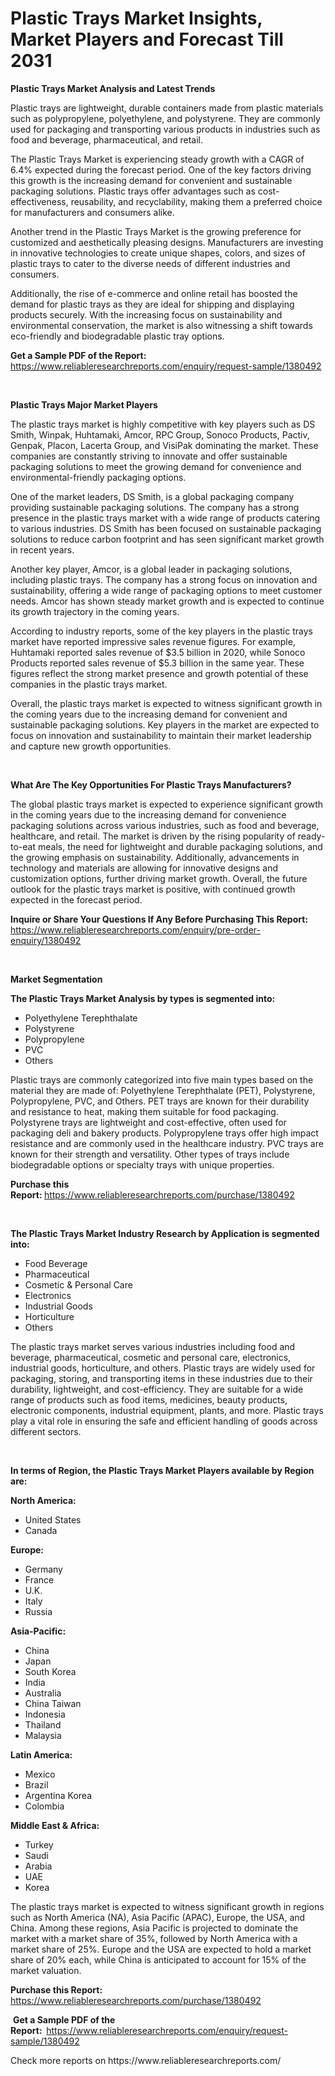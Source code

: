 <p><h1>Plastic Trays Market Insights, Market Players and Forecast Till 2031</h1></p><p><strong>Plastic Trays Market Analysis and Latest Trends</strong></p>
<p><p>Plastic trays are lightweight, durable containers made from plastic materials such as polypropylene, polyethylene, and polystyrene. They are commonly used for packaging and transporting various products in industries such as food and beverage, pharmaceutical, and retail.</p><p>The Plastic Trays Market is experiencing steady growth with a CAGR of 6.4% expected during the forecast period. One of the key factors driving this growth is the increasing demand for convenient and sustainable packaging solutions. Plastic trays offer advantages such as cost-effectiveness, reusability, and recyclability, making them a preferred choice for manufacturers and consumers alike.</p><p>Another trend in the Plastic Trays Market is the growing preference for customized and aesthetically pleasing designs. Manufacturers are investing in innovative technologies to create unique shapes, colors, and sizes of plastic trays to cater to the diverse needs of different industries and consumers.</p><p>Additionally, the rise of e-commerce and online retail has boosted the demand for plastic trays as they are ideal for shipping and displaying products securely. With the increasing focus on sustainability and environmental conservation, the market is also witnessing a shift towards eco-friendly and biodegradable plastic tray options.</p></p>
<p><strong>Get a Sample PDF of the Report:&nbsp;</strong> <a href="https://www.reliableresearchreports.com/enquiry/request-sample/1380492">https://www.reliableresearchreports.com/enquiry/request-sample/1380492</a></p>
<p>&nbsp;</p>
<p><strong>Plastic Trays Major Market Players</strong></p>
<p><p>The plastic trays market is highly competitive with key players such as DS Smith, Winpak, Huhtamaki, Amcor, RPC Group, Sonoco Products, Pactiv, Genpak, Placon, Lacerta Group, and VisiPak dominating the market. These companies are constantly striving to innovate and offer sustainable packaging solutions to meet the growing demand for convenience and environmental-friendly packaging options.</p><p>One of the market leaders, DS Smith, is a global packaging company providing sustainable packaging solutions. The company has a strong presence in the plastic trays market with a wide range of products catering to various industries. DS Smith has been focused on sustainable packaging solutions to reduce carbon footprint and has seen significant market growth in recent years.</p><p>Another key player, Amcor, is a global leader in packaging solutions, including plastic trays. The company has a strong focus on innovation and sustainability, offering a wide range of packaging options to meet customer needs. Amcor has shown steady market growth and is expected to continue its growth trajectory in the coming years.</p><p>According to industry reports, some of the key players in the plastic trays market have reported impressive sales revenue figures. For example, Huhtamaki reported sales revenue of $3.5 billion in 2020, while Sonoco Products reported sales revenue of $5.3 billion in the same year. These figures reflect the strong market presence and growth potential of these companies in the plastic trays market.</p><p>Overall, the plastic trays market is expected to witness significant growth in the coming years due to the increasing demand for convenient and sustainable packaging solutions. Key players in the market are expected to focus on innovation and sustainability to maintain their market leadership and capture new growth opportunities.</p></p>
<p>&nbsp;</p>
<p><strong>What Are The Key Opportunities For Plastic Trays Manufacturers?</strong></p>
<p><p>The global plastic trays market is expected to experience significant growth in the coming years due to the increasing demand for convenience packaging solutions across various industries, such as food and beverage, healthcare, and retail. The market is driven by the rising popularity of ready-to-eat meals, the need for lightweight and durable packaging solutions, and the growing emphasis on sustainability. Additionally, advancements in technology and materials are allowing for innovative designs and customization options, further driving market growth. Overall, the future outlook for the plastic trays market is positive, with continued growth expected in the forecast period.</p></p>
<p><strong>Inquire or Share Your Questions If Any Before Purchasing This Report:</strong> <a href="https://www.reliableresearchreports.com/enquiry/pre-order-enquiry/1380492">https://www.reliableresearchreports.com/enquiry/pre-order-enquiry/1380492</a></p>
<p>&nbsp;</p>
<p><strong>Market Segmentation</strong></p>
<p><strong>The Plastic Trays Market Analysis by types is segmented into:</strong></p>
<p><ul><li>Polyethylene Terephthalate</li><li>Polystyrene</li><li>Polypropylene</li><li>PVC</li><li>Others</li></ul></p>
<p><p>Plastic trays are commonly categorized into five main types based on the material they are made of: Polyethylene Terephthalate (PET), Polystyrene, Polypropylene, PVC, and Others. PET trays are known for their durability and resistance to heat, making them suitable for food packaging. Polystyrene trays are lightweight and cost-effective, often used for packaging deli and bakery products. Polypropylene trays offer high impact resistance and are commonly used in the healthcare industry. PVC trays are known for their strength and versatility. Other types of trays include biodegradable options or specialty trays with unique properties.</p></p>
<p><strong>Purchase this Report:&nbsp;</strong><a href="https://www.reliableresearchreports.com/purchase/1380492">https://www.reliableresearchreports.com/purchase/1380492</a></p>
<p>&nbsp;</p>
<p><strong>The Plastic Trays Market Industry Research by Application is segmented into:</strong></p>
<p><ul><li>Food Beverage</li><li>Pharmaceutical</li><li>Cosmetic & Personal Care</li><li>Electronics</li><li>Industrial Goods</li><li>Horticulture</li><li>Others</li></ul></p>
<p><p>The plastic trays market serves various industries including food and beverage, pharmaceutical, cosmetic and personal care, electronics, industrial goods, horticulture, and others. Plastic trays are widely used for packaging, storing, and transporting items in these industries due to their durability, lightweight, and cost-efficiency. They are suitable for a wide range of products such as food items, medicines, beauty products, electronic components, industrial equipment, plants, and more. Plastic trays play a vital role in ensuring the safe and efficient handling of goods across different sectors.</p></p>
<p>&nbsp;</p>
<p><strong>In terms of Region, the Plastic Trays Market Players available by Region are:</strong></p>
<p>
    <p> <strong> North America: </strong>
        <ul>
            <li>United States</li>
            <li>Canada</li>
        </ul>
        </p> 
    <p> <strong> Europe: </strong>
        <ul>
            <li>Germany</li>
            <li>France</li>
            <li>U.K.</li>
            <li>Italy</li>
            <li>Russia</li>
        </ul>
        </p> 
    <p> <strong> Asia-Pacific: </strong>
        <ul>
            <li>China</li>
            <li>Japan</li>
            <li>South Korea</li>
            <li>India</li>
            <li>Australia</li>
            <li>China Taiwan</li>
            <li>Indonesia</li>
            <li>Thailand</li>
            <li>Malaysia</li>
        </ul>
        </p> 
    <p> <strong> Latin America: </strong>
        <ul>
            <li>Mexico</li>
            <li>Brazil</li>
            <li>Argentina Korea</li>
            <li>Colombia</li>
        </ul>
        </p> 
    <p> <strong> Middle East & Africa: </strong>
        <ul>
            <li>Turkey</li>
            <li>Saudi</li>
            <li>Arabia</li>
            <li>UAE</li>
            <li>Korea</li>
        </ul>
    </p>
    </p>
<p><p>The plastic trays market is expected to witness significant growth in regions such as North America (NA), Asia Pacific (APAC), Europe, the USA, and China. Among these regions, Asia Pacific is projected to dominate the market with a market share of 35%, followed by North America with a market share of 25%. Europe and the USA are expected to hold a market share of 20% each, while China is anticipated to account for 15% of the market valuation.</p></p>
<p><strong>Purchase this Report: </strong><a href="https://www.reliableresearchreports.com/purchase/1380492">https://www.reliableresearchreports.com/purchase/1380492</a></p>
<p>&nbsp;<strong>Get a Sample PDF of the Report:&nbsp;&nbsp;</strong><a href="https://www.reliableresearchreports.com/enquiry/request-sample/1380492">https://www.reliableresearchreports.com/enquiry/request-sample/1380492</a></p>
<p><strong></strong></p>
<p>Check more reports on https://www.reliableresearchreports.com/</p>